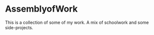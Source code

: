 # AssemblyofWork
This is a collection of some of my work. A mix of schoolwork and some side-projects.
